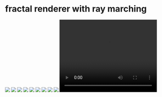 # fractal renderer with ray marching

![](bin/screenshots/screenshot5.png)
![](bin/screenshots/screenshot7.png)
![](bin/screenshots/screenshot6.png)
![](bin/screenshots/screenshot3.png)
![](bin/screenshots/screenshot9.png)
![](bin/screenshots/screenshot.png)
![](bin/screenshots/screenshot8.png)
![](bin/screenshots/screenshot1.png)
![](bin/screenshots/screenshot2.png)
<video width="320" height="240" controls>
  <source src="bin/screenshots/WhatsApp Video 2025-04-05 at 7.50.05 PM.mp4" type="video/mp4">
</video>
